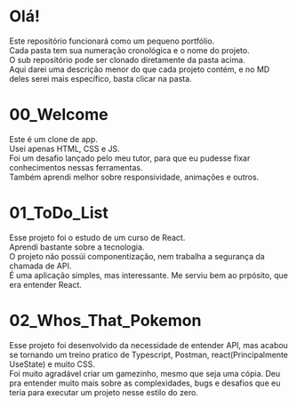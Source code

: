 # Olá!
Este repositório funcionará como um pequeno portfólio.<br>
Cada pasta tem sua numeração cronológica e o nome do projeto. <br>
O sub repositório pode ser clonado diretamente da pasta acima.<br>
Aqui darei uma descrição menor do que cada projeto contém, e no MD deles serei mais específico, basta clicar na pasta.<br>

# 00_Welcome
Este é um clone de app.<br>
Usei apenas HTML, CSS e JS.<br>
Foi um desafio lançado pelo meu tutor, para que eu pudesse fixar conhecimentos nessas ferramentas.<br>
Também aprendi melhor sobre responsividade, animações e outros.<br>

# 01_ToDo_List

Esse projeto foi o estudo de um curso de React.<br>
Aprendi bastante sobre a tecnologia. <br>
O projeto não possúi componentização, nem trabalha a segurança da chamada de API. <br>
É uma aplicação simples, mas interessante. Me serviu bem ao prpósito, que era entender React.<br>

# 02_Whos_That_Pokemon

Esse projeto foi desenvolvido da necessidade de entender API, mas acabou se tornando um treino pratico de Typescript, Postman, react(Principalmente UseState) e muito CSS. <br>
Foi muito agradável criar um gamezinho, mesmo que seja uma cópia. Deu pra entender muito mais sobre as complexidades, bugs e desafios que eu teria para executar um projeto nesse estilo do zero.

